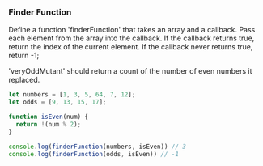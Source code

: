 ### Finder Function

Define a function 'finderFunction' that takes an array and a callback. Pass
each element from the array into the callback. If the callback returns true,
return the index of the current element. If the callback never returns true,
return -1;

'veryOddMutant' should return a count of the number of even numbers it replaced.

```javascript
let numbers = [1, 3, 5, 64, 7, 12];
let odds = [9, 13, 15, 17];

function isEven(num) {
  return !(num % 2);
}

console.log(finderFunction(numbers, isEven)) // 3
console.log(finderFunction(odds, isEven)) // -1
```
